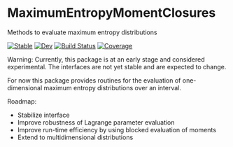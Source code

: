 # MaximumEntropyMomentClosures

Methods to evaluate maximum entropy distributions

[![Stable](https://img.shields.io/badge/docs-stable-blue.svg)](https://roman-schaerer.github.io/MaximumEntropyMomentClosures.jl/stable/)
[![Dev](https://img.shields.io/badge/docs-dev-blue.svg)](https://roman-schaerer.github.io/MaximumEntropyMomentClosures.jl/dev/)
[![Build Status](https://github.com/roman-schaerer/MaximumEntropyMomentClosures.jl/actions/workflows/CI.yml/badge.svg?branch=main)](https://github.com/roman-schaerer/MaximumEntropyMomentClosures.jl/actions/workflows/CI.yml?query=branch%3Amain)
[![Coverage](https://codecov.io/gh/roman-schaerer/MaximumEntropyMomentClosures.jl/branch/main/graph/badge.svg)](https://codecov.io/gh/roman-schaerer/MaximumEntropyMomentClosures.jl)


Warning: Currently, this package is at an early stage and considered experimental. The interfaces are not yet stable and are expected to change.

For now this package provides routines for the evaluation of one-dimensional maximum entropy distributions over an interval.

Roadmap:
- Stabilize interface
- Improve robustness of Lagrange parameter evaluation
- Improve run-time efficiency by using blocked evaluation of moments
- Extend to multidimensional distributions

